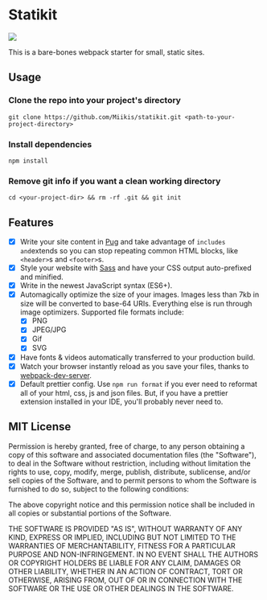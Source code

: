# Statikit

![](https://img.shields.io/github/package-json/v/miikis/statikit.svg?color=tomato&label=latest&style=flat-square)

This is a bare-bones webpack starter for small, static sites.

## Usage

### Clone the repo into your project's directory

`git clone https://github.com/Miikis/statikit.git <path-to-your-project-directory>`

### Install dependencies

`npm install`

### Remove git info if you want a clean working directory

`cd <your-project-dir> && rm -rf .git && git init`

## Features

-   [x] Write your site content in [Pug](https://pugjs.org/api/getting-started.html) and take advantage of `includes and`extends so you can stop repeating common HTML blocks, like `<header>`s and `<footer>`s.
-   [x] Style your website with [Sass](https://sass-lang.com/) and have your CSS output auto-prefixed and minified.
-   [x] Write in the newest JavaScript syntax (ES6+).
-   [x] Automagically optimize the size of your images. Images less than 7kb in size will be converted to base-64 URIs. Everything else is run through image optimizers. Supported file formats include:
    -   [x] PNG
    -   [x] JPEG/JPG
    -   [x] Gif
    -   [x] SVG
-   [x] Have fonts & videos automatically transferred to your production build.
-   [x] Watch your browser instantly reload as you save your files, thanks to [webpack-dev-server](https://webpack.js.org/configuration/dev-server/).
-   [x] Default prettier config. Use `npm run format` if you ever need to reformat all of your html, css, js and json files. But, if you have a prettier extension installed in your IDE, you'll probably never need to.

## MIT License

Permission is hereby granted, free of charge, to any person obtaining a copy of this software and associated documentation files (the "Software"), to deal in the Software without restriction, including without limitation the rights to use, copy, modify, merge, publish, distribute, sublicense, and/or sell copies of the Software, and to permit persons to whom the Software is furnished to do so, subject to the following conditions:

The above copyright notice and this permission notice shall be included in all copies or substantial portions of the Software.

THE SOFTWARE IS PROVIDED "AS IS", WITHOUT WARRANTY OF ANY KIND, EXPRESS OR IMPLIED, INCLUDING BUT NOT LIMITED TO THE WARRANTIES OF MERCHANTABILITY, FITNESS FOR A PARTICULAR PURPOSE AND NON-INFRINGEMENT. IN NO EVENT SHALL THE AUTHORS OR COPYRIGHT HOLDERS BE LIABLE FOR ANY CLAIM, DAMAGES OR OTHER LIABILITY, WHETHER IN AN ACTION OF CONTRACT, TORT OR OTHERWISE, ARISING FROM, OUT OF OR IN CONNECTION WITH THE SOFTWARE OR THE USE OR OTHER DEALINGS IN THE SOFTWARE.
